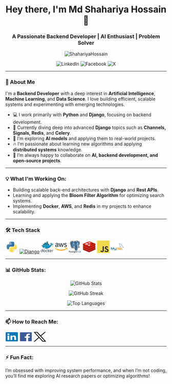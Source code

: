 <h1 align="center">Hey there, I'm Md Shahariya Hossain 👋</h1>
<h3 align="center">A Passionate Backend Developer | AI Enthusiast | Problem Solver</h3>

<p align="center">
  <img src="https://komarev.com/ghpvc/?username=ShahariyaHossain&label=Profile%20views&color=0e75b6&style=flat" alt="ShahariyaHossain" />
</p>

<p align="center">
  <a href="https://www.linkedin.com/in/shahariyahossain/" target="_blank" style="text-decoration: none;"><img src="https://img.shields.io/badge/LinkedIn-blue?style=flat&logo=linkedin" alt="LinkedIn"/></a>
  <a href="https://www.facebook.com/ShahariyaHossain03/" target="_blank" style="text-decoration: none;"><img src="https://img.shields.io/badge/Facebook-%231877F2.svg?style=flat&logo=facebook&logoColor=white" alt="Facebook"/></a>
  <a href="https://x.com/ShahariyaHossai" target="_blank" style="text-decoration: none;"><img src="https://img.shields.io/badge/X-%231DA1F2.svg?style=flat&logo=X&logoColor=white" alt="X"/></a>
</p>

---

### 🚀 About Me

I'm a **Backend Developer** with a deep interest in **Artificial Intelligence**, **Machine Learning**, and **Data Science**. I love building efficient, scalable systems and experimenting with emerging technologies.

- 💻 I work primarily with **Python** and **Django**, focusing on backend development.
- 🌱 Currently diving deep into advanced **Django** topics such as **Channels, Signals, Redis**, and **Celery**.
- 🧠 I’m exploring **AI models** and applying them to real-world projects.
- 🔥 I’m passionate about learning new algorithms and applying **distributed systems** knowledge.
- 💬 I’m always happy to collaborate on **AI, backend development, and open-source projects**.

---

### 💡 What I'm Working On:
- Building scalable back-end architectures with **Django** and **Rest APIs**.
- Learning and applying the **Bloom Filter Algorithm** for optimizing search systems.
- Implementing **Docker**, **AWS**, and **Redis** in my projects to enhance scalability.

---

### 🛠️ Tech Stack

<p align="left">
  <a href="https://www.python.org" target="_blank"><img src="https://raw.githubusercontent.com/devicons/devicon/master/icons/python/python-original.svg" alt="Python" width="40" height="40"/></a>
  <a href="https://www.djangoproject.com/" target="_blank"><img src="https://cdn.worldvectorlogo.com/logos/django.svg" alt="Django" width="40" height="40"/></a>
  <a href="https://www.docker.com/" target="_blank"><img src="https://raw.githubusercontent.com/devicons/devicon/master/icons/docker/docker-original-wordmark.svg" alt="Docker" width="40" height="40"/></a>
  <a href="https://aws.amazon.com/" target="_blank"><img src="https://raw.githubusercontent.com/devicons/devicon/master/icons/amazonwebservices/amazonwebservices-original-wordmark.svg" alt="AWS" width="40" height="40"/></a>
  <a href="https://www.postgresql.org/" target="_blank"><img src="https://raw.githubusercontent.com/devicons/devicon/master/icons/postgresql/postgresql-original-wordmark.svg" alt="PostgreSQL" width="40" height="40"/></a>
  <a href="https://redis.io/" target="_blank"><img src="https://raw.githubusercontent.com/devicons/devicon/master/icons/redis/redis-original.svg" alt="Redis" width="40" height="40"/></a>
  <a href="https://www.javascript.com" target="_blank"><img src="https://raw.githubusercontent.com/devicons/devicon/master/icons/javascript/javascript-original.svg" alt="JavaScript" width="40" height="40"/></a>
  <a href="https://www.mysql.com/" target="_blank"><img src="https://raw.githubusercontent.com/devicons/devicon/master/icons/mysql/mysql-original-wordmark.svg" alt="MySQL" width="40" height="40"/></a>
</p>

---

### 📊 GitHub Stats:

<p align="center">
  <img src="https://github-readme-stats.vercel.app/api?username=ShahariyaHossain&show_icons=true&theme=radical" alt="GitHub Stats" />
</p>

<p align="center">
  <img src="https://github-readme-streak-stats.herokuapp.com?user=ShahariyaHossain&theme=radical" alt="GitHub Streak" />
</p>

<p align="center">
  <img src="https://github-readme-stats.vercel.app/api/top-langs/?username=ShahariyaHossain&layout=compact&theme=radical" alt="Top Languages" />
</p>

---

### 📫 How to Reach Me:
<p align="left">
  <a href="https://www.linkedin.com/in/shahariyahossain/" target="_blank" style="text-decoration: none;"><img align="center" src="https://raw.githubusercontent.com/devicons/devicon/master/icons/linkedin/linkedin-original.svg" alt="LinkedIn" height="30" width="40" /></a>
  <a href="https://www.facebook.com/ShahariyaHossain03/" target="_blank" style="text-decoration: none;"><img align="center" src="https://raw.githubusercontent.com/devicons/devicon/master/icons/facebook/facebook-original.svg" alt="Facebook" height="30" width="40" /></a>
  <a href="https://x.com/ShahariyaHossai" target="_blank" style="text-decoration: none;"><img align="center" src="https://raw.githubusercontent.com/devicons/devicon/master/icons/twitter/twitter-original.svg" alt="X" height="30" width="40" /></a>
</p>

---

### ⚡ Fun Fact:
I’m obsessed with improving system performance, and when I’m not coding, you’ll find me exploring AI research papers or optimizing algorithms!
